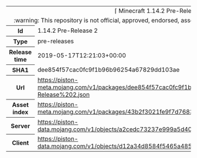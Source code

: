 <html><table>
<tr><td colspan="2" align="center"><img width="0" height="0"><br/>⌈ Minecraft 1.14.2 Pre-Release 2 ⌋<br/><img width="0" height="0"></td></tr>
<tr><td colspan="2" align="center"><img width="0" height="0"><br/>
:warning: This repository is not official, approved, endorsed, associated or connected with Mojang :warning:
<br/><img width="0" height="0"></td></tr>
<tr><th>Id</th><td>1.14.2 Pre-Release 2</td></tr>
<tr><th>Type</th><td>pre-releases</td></tr>
<tr><th>Release time</th><td>2019-05-17T12:21:03+00:00</td></tr>
<tr><th>SHA1</th><td>dee854f57cac0fc9f1b96b96254a67829dd103ae</td></tr>
<tr><th>Url</th><td><a href="https://piston-meta.mojang.com/v1/packages/dee854f57cac0fc9f1b96b96254a67829dd103ae/1.14.2%20Pre-Release%202.json">https://piston-meta.mojang.com/v1/packages/dee854f57cac0fc9f1b96b96254a67829dd103ae/1.14.2%20Pre-Release%202.json</a></td></tr>
<tr><th>Asset index</th><td><a href="https://piston-meta.mojang.com/v1/packages/43b2f3021fe9f7d768378de95538e22da3ee8301/1.14.json">https://piston-meta.mojang.com/v1/packages/43b2f3021fe9f7d768378de95538e22da3ee8301/1.14.json</a></td></tr>
<tr><th>Server</th><td><a href="https://piston-data.mojang.com/v1/objects/a2cedc73237e999a5d408ecf0923a130d69d45a1/server.jar">https://piston-data.mojang.com/v1/objects/a2cedc73237e999a5d408ecf0923a130d69d45a1/server.jar</a></td></tr>
<tr><th>Client</th><td><a href="https://piston-data.mojang.com/v1/objects/d12a34d8584f5465a4851f77bc5a1ce05ac9d59c/client.jar">https://piston-data.mojang.com/v1/objects/d12a34d8584f5465a4851f77bc5a1ce05ac9d59c/client.jar</a></td></tr>
</table></html>